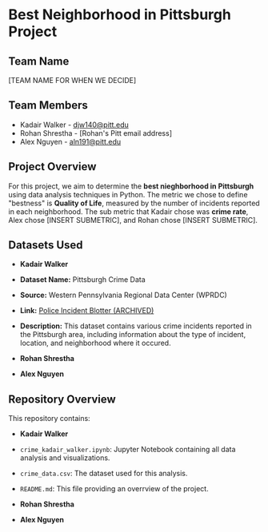 # Best Neighborhood in Pittsburgh Project

## Team Name
[TEAM NAME FOR WHEN WE DECIDE]

## Team Members
- Kadair Walker - djw140@pitt.edu
- Rohan Shrestha - [Rohan's Pitt email address]
- Alex Nguyen - aln191@pitt.edu

## Project Overview
For this project, we aim to determine the **best nieghborhood in Pittsburgh** using data analysis techniques in Python. The metric we chose to define "bestness" is **Quality of Life**, measured by the number of incidents reported in each neighborhood. The sub metric that Kadair chose was **crime rate**, Alex chose [INSERT SUBMETRIC], and Rohan chose [INSERT SUBMETRIC].

## Datasets Used
- **Kadair Walker**
- **Dataset Name:** Pittsburgh Crime Data
- **Source:** Western Pennsylvania Regional Data Center (WPRDC)
- **Link:** [Police Incident Blotter (ARCHIVED)](https://data.wprdc.org/dataset/uniform-crime-reporting-data)
- **Description:** This dataset contains various crime incidents reported in the Pittsburgh area, including information about the type of incident, location, and neighborhood where it occured.

- **Rohan Shrestha**

- **Alex Nguyen**

## Repository Overview
This repository contains:
- **Kadair Walker**
- `crime_kadair_walker.ipynb`: Jupyter Notebook containing all data analysis and visualizations.
- `crime_data.csv`: The dataset used for this analysis.
- `README.md`: This file providing an overrview of the project.

- **Rohan Shrestha**

- **Alex Nguyen**
